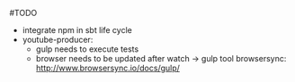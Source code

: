 #TODO
* integrate npm in sbt life cycle
* youtube-producer:
    * gulp needs to execute tests
    * browser needs to be updated after watch -> gulp tool browsersync: http://www.browsersync.io/docs/gulp/

